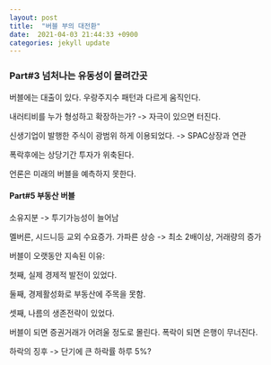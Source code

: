 ```yaml
---
layout: post
title:  "버블 부의 대전환"
date:  2021-04-03 21:44:33 +0900 
categories: jekyll update
---
```


### Part#3 넘처나는 유동성이 몰려간곳

버블에는 대출이 있다. 우랑주지수 패턴과 다르게 움직인다.

내러티비를 누가 형성하고 확장하는가? -> 자극이 있으면 터진다.

신생기업이 발행한 주식이 광범위 하게 이용되었다. -> SPAC상장과 연관

폭락후에는 상당기간 투자가 위축된다.

언론은 미래의 버블을 예측하지 못한다.

#### Part#5 부동산 버블

소유지분 -> 투기가능성이 늘어남

멜버른, 시드니등 교외 수요증가.
가파른 상승 -> 최소 2배이상, 거래량의 증가

버블이 오랫동안 지속된 이유:

첫째, 실제 경제적 발전이 있었다.

둘째, 경제활성화로 부동산에 주목을 못함.

셋째, 나름의 생존전략이 있었다.

버블이 되면 증권거래가 어려울 정도로 몰린다. 폭락이 되면 은행이 무너진다.

하락의 징후 -> 단기에 큰 하락률 하루 5%?